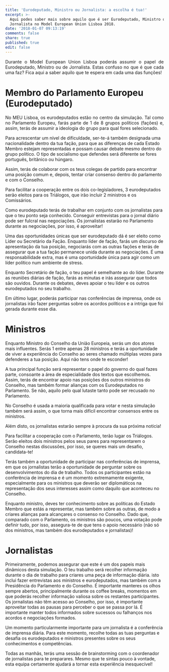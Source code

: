 ```yaml
---
title: 'Eurodeputado, Ministro ou Jornalista: a escolha é tua!'
excerpt: >-
  Aqui podes saber mais sobre aquilo que é ser Eurodeputado, Ministro ou
  Jornalista no Model European Union Lisboa 2018.
date: '2018-01-07 09:13:19'
comments: false
share: true
published: true
edit: false
---
```

<p align="justify">
Durante o Model European Union Lisboa poderás assumir o papel de Eurodeputado, Ministro ou de Jornalista. Estas confuso no que é que cada uma faz? Fica aqui a saber aquilo que te espera em cada uma das funções!

</p>

# **Membro do Parlamento Europeu (Eurodeputado)**

<p align="justify">
No MEU Lisboa, os eurodeputados estão no centro da simulação. Tal como no Parlamento Europeu, farás parte de 1 de 8 grupos políticos (fações) e, assim, terás de assumir a ideologia do grupo para qual fores selecionado.

</p>
<p align="justify">

Para acrescentar um nível de dificuldade, ser-te-á também designada uma nacionalidade dentro da tua fação, para que as diferenças de cada Estado Membro estejam representadas e possam causar debate mesmo dentro do grupo político. O tipo de socialismo que defendes será diferente se fores português, britânico ou húngaro.

</p>
<p align="justify">

Assim, terás de colaborar com os teus colegas de partido para encontrar uma posição comum e, depois, tentar criar consenso dentro do parlamento e com o Conselho.

</p>
<p align="justify">

Para facilitar a cooperação entre os dois co-legisladores, 3 eurodeputados serão eleitos para os Triálogos, que irão incluir 2 ministros e os Comissários.

</p>
<p align="justify">

Como eurodeputado terás de trabalhar em conjunto com os jornalistas para que o teu ponto seja conhecido. Conseguir entrevistas para o jornal diário pode ser fulcral nas negociações. Os jornalistas estarão no Parlamento durante as negociações, por isso, é aproveitar!

</p>
<p align="justify">

Uma das oportunidades únicas que ser eurodeputado dá é ser eleito como Líder ou Secretário da Fação. Enquanto líder de fação, farás um discurso de apresentação da tua posição, negociarás com as outras fações e terás de assegurar que a tua fação permanece unida durante as negociações. É uma responsabilidade extra, mas é uma oportunidade única para agir como um líder político num ambiente de stress.

</p>
<p align="justify">

Enquanto Secretário de fação, o teu papel é semelhante ao do líder. Durante as reuniões diárias de fação, farás as minutas e irás assegurar que todos são ouvidos. Durante os debates, deves apoiar o teu líder e os outros eurodeputados no seu trabalho.

</p>
<p align="justify">

Em último lugar, poderás participar nas conferências de imprensa, onde os jornalistas irão fazer perguntas sobre os acordos políticos e a intriga que foi gerada durante esse dia.

</p>


# **Ministros**

<p align="justify">

Enquanto Ministro do Conselho da União Europeia, serás um dos atores mais influentes. Serás 1 entre apenas 28 ministros e terás a oportunidade de viver a experiência do Conselho ao seres chamado múltiplas vezes para defenderes a tua posição. Aqui não tens onde te esconder!

</p>
<p align="justify">

A tua principal função será representar o papel do governo do qual fazes parte, consoante a área de especialidade dos textos que escolhemos. Assim, terás de encontrar apoio nas posições dos outros ministros do Conselho, mas também formar alianças com os Eurodeputados no Parlamento. Se não, aquilo pelo qual lutaste tanto pode ser recusado no Parlamento.

</p>
<p align="justify">

No Conselho é usada a maioria qualificada para votar e nesta simulação também será assim, o que torna mais difícil encontrar consensos entre os ministros.

</p>
<p align="justify">

Além disto, os jornalistas estarão sempre à procura da sua próxima noticia!

</p>
<p align="justify">

Para facilitar a cooperação com o Parlamento, terão lugar os Triálogos. Serão eleitos dois ministros pelos seus pares para representarem o Conselho nestas discussões, por isso, se queres mais um desafio, candidata-te!

</p>
<p align="justify">

Terás também a oportunidade de participar nas conferências de imprensa, em que os jornalistas terão a oportunidade de perguntar sobre os desenvolvimentos do dia de trabalho. Todos os participantes estão na conferência de imprensa e é um momento extremamente exigente, especialmente para os ministros que deverão ser diplomáticos na representação dos seus interesses assim como daquilo que aconteceu no Conselho.

</p>
<p align="justify">

Enquanto ministro, deves ter conhecimento sobre as políticas do Estado Membro que estás a representar, mas também sobre as outras, de modo a criares alianças para alcançares o consenso no Conselho. Dado que, comparado com o Parlamento, os ministros são poucos, uma votação pode definir tudo, por isso, assegura-te de que tens o apoio necessário (não só dos ministros, mas também dos eurodeputados e jornalistas)!

</p>




# **Jornalistas**


<p align="justify">

Primeiramente, podemos assegurar que este é um dos papeis mais dinâmicos desta simulação. O teu trabalho será recolher informação durante o dia de trabalho para criares uma peça de informação diária. isto inclui fazer entrevistas aos ministros e eurodeputados, mas também com a Presidência do Parlamento e do Conselho.  É importante manteres os olhos sempre abertos, principalmente durante os coffee breaks, momentos em que poderás recolher informação valiosa sobre os restantes participantes. Os jornalistas não têm acesso ao Conselho, por isso, é importante aproveitar todas as pausas para perceber o que se passa por lá. É importante manter todos informados sobre sucessos ou falhanços nos acordos e negociações formados.

</p>
<p align="justify">

Um momento particularmente importante para um jornalista é a conferência de imprensa diária. Para este momento, recolhe todas as tuas perguntas e desafia os eurodeputados e ministros presentes sobre os seus conhecimentos e competências.

</p>
<p align="justify">

Todas as manhãs, terás uma sessão de brainstorming com o coordenador de jornalistas para te preparares. Mesmo que te sintas pouco à vontade, esta equipa certamente ajudará a tornar esta experiência inesquecível!

</p>
<p align="justify">
